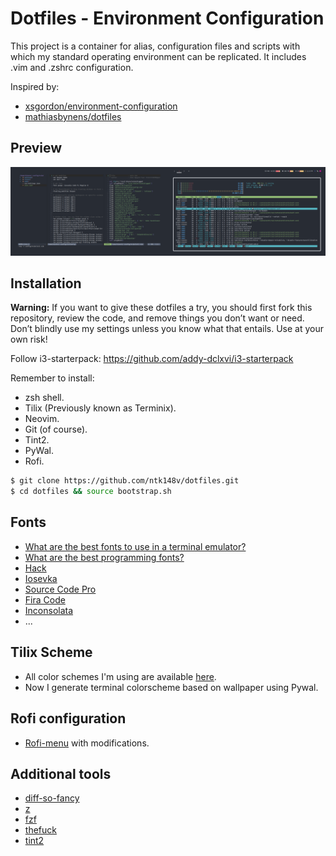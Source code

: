 # Dotfiles - Environment Configuration

This project is a container for alias, configuration files and scripts with
which my standard operating environment can be replicated. It includes .vim
and .zshrc configuration.

Inspired by:
- [xsgordon/environment-configuration](https://github.com/xsgordon/environment-configuration)
- [mathiasbynens/dotfiles](https://github.com/mathiasbynens/dotfiles)

## Preview


![](./screenshots/Screenshot_2020-08-08_12-19-13.png)

## Installation

**Warning:** If you want to give these dotfiles a try, you should first fork
this repository, review the code, and remove things you don’t want or need.
Don’t blindly use my settings unless you know what that entails. Use at your
own risk!

Follow i3-starterpack: https://github.com/addy-dclxvi/i3-starterpack

Remember to install:
* zsh shell.
* Tilix (Previously known as Terminix).
* Neovim.
* Git (of course).
* Tint2.
* PyWal.
* Rofi.

```zsh
$ git clone https://github.com/ntk148v/dotfiles.git
$ cd dotfiles && source bootstrap.sh
```

## Fonts

* [What are the best fonts to use in a terminal emulator?](https://www.slant.co/topics/7014/~fonts-to-use-in-a-terminal-emulator)
* [What are the best programming fonts?](https://www.slant.co/topics/67/~best-programming-fonts)
* [Hack](https://github.com/source-foundry/Hack)
* [Iosevka](https://github.com/be5invis/Iosevka)
* [Source Code Pro](https://github.com/adobe-fonts/source-code-pro)
* [Fira Code](https://github.com/tonsky/FiraCode)
* [Inconsolata](https://github.com/google/fonts/tree/master/ofl/inconsolata)
* ...

## Tilix Scheme

* All color schemes I'm using are available [here](https://github.com/storm119/Tilix-Themes).
* Now I generate terminal colorscheme based on wallpaper using Pywal.

## Rofi configuration

* [Rofi-menu](https://gitlab.com/vahnrr/rofi-menus) with modifications.

## Additional tools

* [diff-so-fancy](https://github.com/so-fancy/diff-so-fancy)
* [z](https://github.com/rupa/z)
* [fzf](https://github.com/junegunn/fzf)
* [thefuck](https://github.com/nvbn/thefuck)
* [tint2](https://gitlab.com/o9000/tint2)
